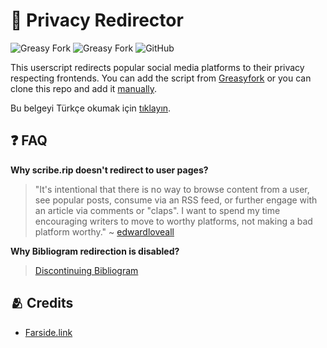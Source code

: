 # 🔀 Privacy Redirector
![Greasy Fork](https://img.shields.io/greasyfork/v/436359-privacy-redirector?style=flat-square) ![Greasy Fork](https://img.shields.io/greasyfork/dt/436359-privacy-redirector?style=flat-square) ![GitHub](https://img.shields.io/github/license/dybdeskarphet/privacy-redirector?style=flat-square) 

This userscript redirects popular social media platforms to their privacy respecting frontends. You can add the script from [Greasyfork](https://greasyfork.org/scripts/436359-privacy-redirector) or you can clone this repo and add it [manually](https://violentmonkey.github.io/guide/creating-a-userscript/).

Bu belgeyi Türkçe okumak için <a href="https://github.com/dybdeskarphet/privacy-redirector/blob/main/doc/README_tr.md">tıklayın</a>.

## ❓ FAQ
__Why scribe.rip doesn't redirect to user pages?__
> "It's intentional that there is no way to browse content from a user, see popular posts, consume via an RSS feed, or further engage with an article via comments or "claps". I want to spend my time encouraging writers to move to worthy platforms, not making a bad platform worthy."
> ~ [edwardloveall](https://sr.ht/~edwardloveall/scribe/#project-goals)

__Why Bibliogram redirection is disabled?__
> [Discontinuing Bibliogram](https://cadence.moe/blog/2022-09-01-discontinuing-bibliogram)

## 🫂 Credits 
* [Farside.link](https://github.com/benbusby/farside)
